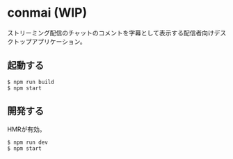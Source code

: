# conmai (WIP)

ストリーミング配信のチャットのコメントを字幕として表示する配信者向けデスクトップアプリケーション。

## 起動する

```
$ npm run build
$ npm start
```

## 開発する

HMRが有効。

```
$ npm run dev
$ npm start
```
